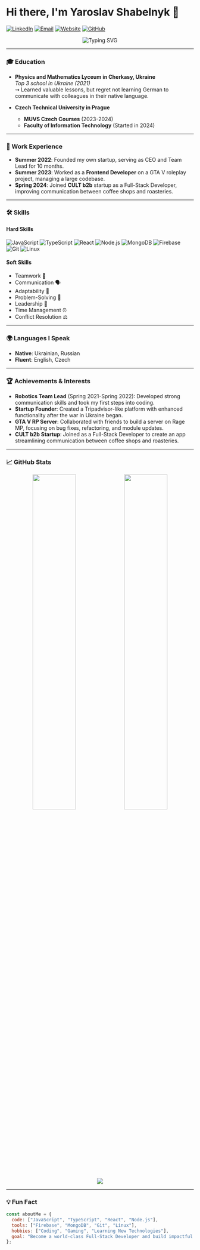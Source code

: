 # Hi there, I'm Yaroslav Shabelnyk 👋

[![LinkedIn](https://img.shields.io/badge/LinkedIn-0A66C2?style=flat&logo=linkedin&logoColor=white)](https://linkedin.com/in/shabelnyk)
[![Email](https://img.shields.io/badge/Email-D14836?style=flat&logo=gmail&logoColor=white)](mailto:shabelnyk63@gmail.com)
[![Website](https://img.shields.io/badge/Website-FF7139?style=flat&logo=google-chrome&logoColor=white)](https://contacts.bynarig.dev)
[![GitHub](https://img.shields.io/badge/GitHub-181717?style=flat&logo=github&logoColor=white)](https://github.com/bynarig)

<p align="center">
  <img src="https://readme-typing-svg.herokuapp.com?font=Fira+Code&pause=1000&color=00F72F&width=435&lines=React+Developer;Fullstack+Developer;Tech+Enthusiast;Problem+Solver" alt="Typing SVG" />
</p>

---

### 🎓 Education

- **Physics and Mathematics Lyceum in Cherkasy, Ukraine**  
  _Top 3 school in Ukraine (2021)_  
  ⇝ Learned valuable lessons, but regret not learning German to communicate with colleagues in their native language.

- **Czech Technical University in Prague**  
  - **MUVS Czech Courses** (2023-2024)  
  - **Faculty of Information Technology** (Started in 2024)

---

### 💼 Work Experience

- **Summer 2022**: Founded my own startup, serving as CEO and Team Lead for 10 months.  
- **Summer 2023**: Worked as a **Frontend Developer** on a GTA V roleplay project, managing a large codebase.  
- **Spring 2024**: Joined **CULT b2b** startup as a Full-Stack Developer, improving communication between coffee shops and roasteries.

---

### 🛠️ Skills

#### **Hard Skills**
![JavaScript](https://img.shields.io/badge/-JavaScript-F7DF1E?style=flat&logo=javascript&logoColor=black)
![TypeScript](https://img.shields.io/badge/-TypeScript-3178C6?style=flat&logo=typescript&logoColor=white)
![React](https://img.shields.io/badge/-React-61DAFB?style=flat&logo=react&logoColor=black)
![Node.js](https://img.shields.io/badge/-Node.js-339933?style=flat&logo=node.js&logoColor=white)
![MongoDB](https://img.shields.io/badge/-MongoDB-47A248?style=flat&logo=mongodb&logoColor=white)
![Firebase](https://img.shields.io/badge/-Firebase-FFCA28?style=flat&logo=firebase&logoColor=black)
![Git](https://img.shields.io/badge/-Git-F05032?style=flat&logo=git&logoColor=white)
![Linux](https://img.shields.io/badge/-Linux-FCC624?style=flat&logo=linux&logoColor=black)

#### **Soft Skills**
- Teamwork 🤝
- Communication 🗣️
- Adaptability 🔄
- Problem-Solving 🧩
- Leadership 🚀
- Time Management ⏰
- Conflict Resolution ⚖️

---

### 🌍 Languages I Speak
- **Native**: Ukrainian, Russian  
- **Fluent**: English, Czech  

---

### 🏆 Achievements & Interests

- **Robotics Team Lead** (Spring 2021-Spring 2022): Developed strong communication skills and took my first steps into coding.  
- **Startup Founder**: Created a Tripadvisor-like platform with enhanced functionality after the war in Ukraine began.  
- **GTA V RP Server**: Collaborated with friends to build a server on Rage MP, focusing on bug fixes, refactoring, and module updates.  
- **CULT b2b Startup**: Joined as a Full-Stack Developer to create an app streamlining communication between coffee shops and roasteries.

---

### 📈 GitHub Stats

<p align="center">
  <img width="48%" src="https://github-readme-stats.vercel.app/api?username=bynarig&show_icons=true&theme=radical" />
  <img width="48%" src="https://github-readme-streak-stats.herokuapp.com/?user=bynarig&theme=radical" />
</p>

<p align="center">
  <img src="https://github-readme-activity-graph.vercel.app/graph?username=bynarig&theme=react-dark" />
</p>

---

### 💡 Fun Fact

```javascript
const aboutMe = {
  code: ["JavaScript", "TypeScript", "React", "Node.js"],
  tools: ["Firebase", "MongoDB", "Git", "Linux"],
  hobbies: ["Coding", "Gaming", "Learning New Technologies"],
  goal: "Become a world-class Full-Stack Developer and build impactful projects!"
};
